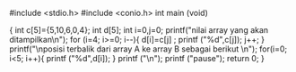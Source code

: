 #include <stdio.h>
#include <conio.h>
int main (void)

{
    int c[5]={5,10,6,0,4};
    int d[5];
    int i=0,j=0;
    printf("nilai array yang akan ditampilkan\n");
    for (i=4; i>=0; i--){
        d[i]=c[j] ;
        printf ("%d",c[j]);
        j++;
    }
    printf("\nposisi terbalik dari array A ke array B sebagai berikut \n");
    for(i=0; i<5; i++){
        printf ("%d",d[i]);
    }
    printf ("\n");
    printf ("pause");
    return 0;
    }
